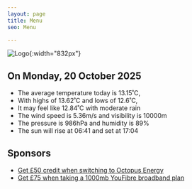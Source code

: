 ```yaml
---
layout: page
title: Menu
seo: Menu

---
```


![Logo](/images/logo.jpg){:width="832px"}

<!-- weather_marker starts -->
## On Monday, 20 October 2025

- The average temperature today is 13.15˚C,
- With highs of 13.62˚C and lows of 12.6˚C,
- It may feel like 12.84˚C with moderate rain
- The wind speed is 5.36m/s and visibility is 10000m
- The pressure is 986hPa and humidity is 89%
- The sun will rise at 06:41 and set at 17:04

<!-- weather_marker ends -->

## Sponsors

- [Get £50 credit when switching to Octopus Energy](https://bit.ly/3oD1nnS)
- [Get £75 when taking a 1000mb YouFibre broadband plan](https://aklam.io/91zWhU?)
